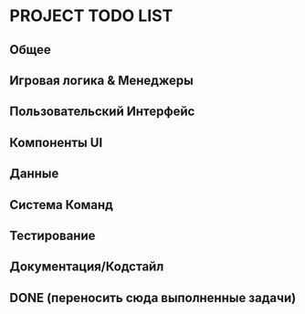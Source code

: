 # PROJECT TODO LIST

## Общее

<!-- DONE: Создать этот файл PROJECT_TODO.md и поместить в корень проекта -->
<!-- DONE: Настроить в IDE отображение TODO из этого файла (если необходимо, добавить паттерн в настройки TODO) -->

## Игровая логика & Менеджеры

<!-- DONE: Создать масштабируемую систему имен монстров -->
<!-- DONE: Интегрировать реальные данные монстров в BattleScreen. Связать EnemyGroupPanel с GameManager, чтобы панели отображали состояние объектов Character (монстров), созданных фабрикой. -->
<!-- WIP: Добавить загрузку стартовых монстров в GameManager._initialize_game_entities (или аналогичный метод), используя monster_factory. -->
<!-- DONE: Реализовать механизм обновления UI (HP/MP) в BattleScreen на основе текущего состояния объектов Player/Character. -->
<!-- DONE: Добавить в GameManager методы для управления текущими врагами (`get_current_enemies`, `set_current_enemies` и т.д.). -->
<!-- TODO: Создать JSON-файлы для классов монстров в `game/data/characters/monster_classes/`, если они еще не существуют. -->
<!-- TODO: GameManager должен отвечать за хранение и предоставление данных о текущих игроках и монстрах для экранов UI. -->
<!-- DONE: Описание задачи -->
<!-- TODO: Сделать централихованный обработчик ошибок -->


## Пользовательский Интерфейс

<!-- TODO: Доработать BattleScreen.render, чтобы он обновлял содержимое UnitPanel (имя, HP, MP) на основе данных из GameManager перед отрисовкой панелей. -->
<!-- TODO: Проверить/доработать логику `_update_component_sizes` в `BattleScreen` для корректного изменения размеров компонентов при ресайзе окна терминала. -->
<!-- TODO: Реализовать отображение имен монстров/игроков в UnitPanel (сейчас в EnemyUnitPanel имя передается вручную, нужно брать из объекта Character). -->
<!-- TODO: Возможно, унифицировать EnemyUnitPanel и PlayerUnitPanel, или создать базовый класс, если различий будет немного. -->

## Компоненты UI

<!-- TODO: Проверить корректность работы прокрутки BattleLog (scroll_up, scroll_down) и отображения большого количества сообщений. -->
<!-- TODO: Добавить отображение дополнительной информации в UnitPanel (например, уровень, статусные эффекты, если будут). -->
<!-- TODO: Убедиться, что отрисовка (render) всех компонентов корректно обрабатывает выход за границы экрана (curses.error). -->

## Данные

<!-- TODO: Убедиться, что все необходимые JSON-файлы (игроки, монстры) существуют и корректны. -->
<!-- TODO: Проверить/доработать character_loader.py для корректной обработки всех полей из JSON (например, abilities, если структура сложнее). -->

## Система Команд

<!-- TODO: Завершить рефакторинг системы команд (Command System) согласно ранее обсужденным идеям (регистрация, контекст). -->
<!-- TODO: Добавить команды для BattleScreen (например, выбор цели, использование атаки/зелья). -->

## Тестирование

<!-- TODO: Добавить тесты для BattleScreen (особенно логику обновления данных и отрисовки). -->
<!-- TODO: Добавить тесты для интеграции GameManager с фабриками и UI. -->
<!-- TODO: Проверить и дополнить существующие тесты для компонентов UI (UnitPanel, GroupPanel, BattleLog). -->

## Документация/Кодстайл

<!-- TODO: Добавить/проверить docstrings для новых/измененных классов и методов. -->
<!-- TODO: Убедиться, что весь код соответствует PEP 8 и проходит flake8. -->

## DONE (переносить сюда выполненные задачи)

<!-- DONE: Реализовать фабрики для создания игроков и монстров. -->
<!-- DONE: Создать базовую структуру BattleScreen с компонентами (UnitPanel, GroupPanel, BattleLog). -->
<!-- DONE: Настроить базовую отрисовку BattleScreen с использованием Renderer. -->
<!-- DONE: Реализовать базовую прокрутку BattleLog. -->